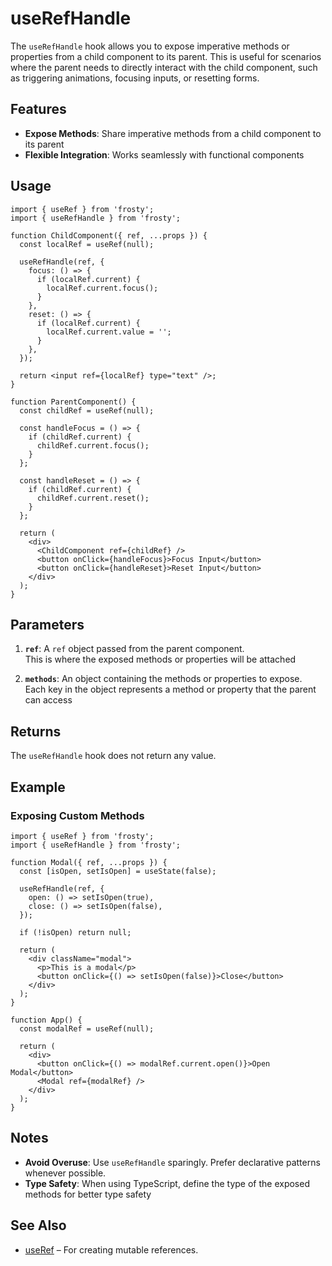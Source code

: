 # useRefHandle

The `useRefHandle` hook allows you to expose imperative methods or properties from a child component to its parent. This is useful for scenarios where the parent needs to directly interact with the child component, such as triggering animations, focusing inputs, or resetting forms.

## Features

- **Expose Methods**: Share imperative methods from a child component to its parent
- **Flexible Integration**: Works seamlessly with functional components

## Usage

```tsx
import { useRef } from 'frosty';
import { useRefHandle } from 'frosty';

function ChildComponent({ ref, ...props }) {
  const localRef = useRef(null);

  useRefHandle(ref, {
    focus: () => {
      if (localRef.current) {
        localRef.current.focus();
      }
    },
    reset: () => {
      if (localRef.current) {
        localRef.current.value = '';
      }
    },
  });

  return <input ref={localRef} type="text" />;
}

function ParentComponent() {
  const childRef = useRef(null);

  const handleFocus = () => {
    if (childRef.current) {
      childRef.current.focus();
    }
  };

  const handleReset = () => {
    if (childRef.current) {
      childRef.current.reset();
    }
  };

  return (
    <div>
      <ChildComponent ref={childRef} />
      <button onClick={handleFocus}>Focus Input</button>
      <button onClick={handleReset}>Reset Input</button>
    </div>
  );
}
```

## Parameters

1. **`ref`**: A `ref` object passed from the parent component.  
   This is where the exposed methods or properties will be attached

2. **`methods`**: An object containing the methods or properties to expose.  
   Each key in the object represents a method or property that the parent can access

## Returns

The `useRefHandle` hook does not return any value.

## Example

### Exposing Custom Methods

```tsx
import { useRef } from 'frosty';
import { useRefHandle } from 'frosty';

function Modal({ ref, ...props }) {
  const [isOpen, setIsOpen] = useState(false);

  useRefHandle(ref, {
    open: () => setIsOpen(true),
    close: () => setIsOpen(false),
  });

  if (!isOpen) return null;

  return (
    <div className="modal">
      <p>This is a modal</p>
      <button onClick={() => setIsOpen(false)}>Close</button>
    </div>
  );
}

function App() {
  const modalRef = useRef(null);

  return (
    <div>
      <button onClick={() => modalRef.current.open()}>Open Modal</button>
      <Modal ref={modalRef} />
    </div>
  );
}
```

## Notes

- **Avoid Overuse**: Use `useRefHandle` sparingly. Prefer declarative patterns whenever possible.
- **Type Safety**: When using TypeScript, define the type of the exposed methods for better type safety

## See Also

- [useRef](./useRef.md) – For creating mutable references.